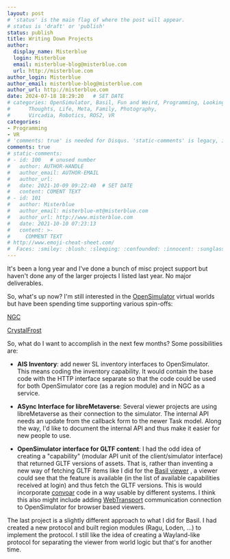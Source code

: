 ```yaml
---
layout: post
# 'status' is the main flag of where the post will appear.
# status is 'draft' or 'publish'
status: publish
title: Writing Down Projects
author:
  display_name: Misterblue
  login: Misterblue
  email: misterblue-blog@misterblue.com
  url: http://misterblue.com
author_login: Misterblue
author_email: misterblue-blog@misterblue.com
author_url: http://misterblue.com
date: 2024-07-18 18:29:20   # SET DATE
# categories: OpenSimulator, Basil, Fun and Weird, Programming, LookingGlass, Travel
#      Thoughts, Life, Meta, Family, Photography,
#      Vircadia, Robotics, ROS2, VR
categories:
- Programming
- VR
# 'comments: true' is needed for Disqus. 'static-comments' is legacy, imbedded comments.
comments: true
# static-comments:
# - id: 100   # unused number
#   author: AUTHOR-HANDLE
#   author_email: AUTHOR-EMAIL
#   author_url:
#   date: 2021-10-09 09:22:40  # SET DATE
#   content: COMENT TEXT
# - id: 101
#   author: Misterblue
#   author_email: misterblue-mt@misterblue.com
#   author_url: http://www.misterblue.com
#   date: 2021-10-10 07:23:13
#   content: >-
#     COMMENT TEXT
# http://www.emoji-cheat-sheet.com/
#  Faces: :smiley: :blush: :sleeping: :confounded: :innocent: :sunglasses: :sleepy:
---
```

It's been a long year and I've done a bunch of misc project support but haven't
done any of the larger projects I listed last year.
No major deliverables.

So, what's up now? I'm still interested in the
[OpenSimulator](http://opensimulator.org)
virtual worlds but have been spending time supporting various spin-offs:

[NGC](https://github.com/OpenSim-NGC)

[CrystalFrost](https://github.com/JennaScvl/Crystal-Frost-Viewer)

So, what do I want to accomplish in the next few months? Some possibilities are:

- **AIS Inventory**: add newer SL inventory interfaces to OpenSimulator.
    This means coding the inventory capability. It would contain the base code
    with the HTTP interface separate so that the code could be used for
    both OpenSimulator core (as a region module) and in NGC as a service.

- **ASync Interface for libreMetaverse**: 
    Several viewer projects are using libreMetaverse as their connection to the
    simulator. The internal API needs an update from the callback form to
    the newer Task model. Along the way, I'd like to document the internal
    API and thus make it easier for new people to use.

- **OpenSimulator interface for GLTF content**:
    I had the odd idea of creating a "capability" (modular API unit of the client/simulator
    interface) that returned GLTF versions of assets.
    That is, rather than inventing a new way of fetching GLTF items like I did for
    the [Basil viewer](https://github.com/Herbal3d/basil)
    , a viewer could see that the feature is available (in the list of available
    capabilities received at login) and thus fetch the GLTF versions.
    This is would incorporate
    [convoar](https://github.com/Misterblue/convoar)
    code in a way usable by different systems.
    I think this also might include adding
    [WebTransport](https://www.w3.org/TR/webtransport/)
    communication connection to OpenSimulator for browser based viewers.

The last project is a slightly different approach to what I did for Basil.
I had created a new protocol and built region modules (Ragu, Loden, ...) to
implement the protocol. I still like the idea of creating a Wayland-like
protocol for separating the viewer from world logic but that's for another time.
